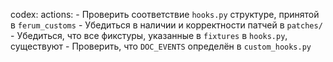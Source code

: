 codex:
  actions:
    - Проверить соответствие `hooks.py` структуре, принятой в `ferum_customs`
    - Убедиться в наличии и корректности патчей в `patches/`
    - Убедиться, что все фикстуры, указанные в `fixtures` в `hooks.py`, существуют
    - Проверить, что `DOC_EVENTS` определён в `custom_hooks.py`
